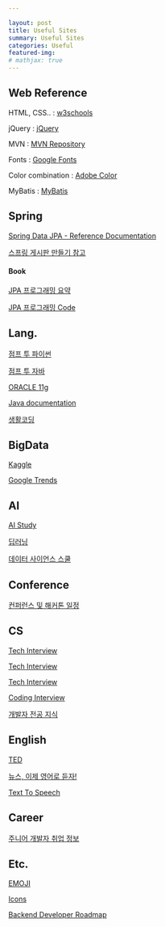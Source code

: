 ```yaml
---

layout: post
title: Useful Sites
summary: Useful Sites
categories: Useful
featured-img: 
# mathjax: true
---
```




## Web Reference

HTML, CSS.. : [w3schools](#https://www.w3schools.com/)



jQuery : [jQuery](#https://api.jquery.com/)

MVN : [MVN Repository](#https://mvnrepository.com/)



Fonts : [Google Fonts](#https://fonts.google.com/?subset=korean&selection.family=Noto+Sans+KR:wght@500&sidebar.open=true)

Color combination : [Adobe Color](#https://color.adobe.com/ko/create/color-wheel)



MyBatis : [MyBatis](#https://blog.mybatis.org/)



## Spring

[Spring Data JPA - Reference Documentation](#https://docs.spring.io/spring-data/jpa/docs/1.8.0.RELEASE/reference/html/#jpa.repositories)

[스프링 게시판 만들기 참고](#https://melonpeach.tistory.com/category/%EC%9B%B9%EA%B0%9C%EB%B0%9C/%EC%8A%A4%ED%94%84%EB%A7%81%20%EA%B2%8C%EC%8B%9C%ED%8C%90%20%EB%A7%8C%EB%93%A4%EA%B8%B0?page=1)

#### Book

[JPA 프로그래밍 요약](#https://ultrakain.gitbooks.io/jpa/content/)

[JPA 프로그래밍 Code](#https://github.com/holyeye/jpabook)



## Lang.

[점프 투 파이썬](#https://wikidocs.net/book/1)

[점프 투 자바](#https://wikidocs.net/book/31)

[ORACLE 11g](#https://wikidocs.net/book/550)

[Java documentation](#https://docs.oracle.com/javase/8/docs/api/)

[생활코딩](#https://opentutorials.org/course/1)



## BigData

[Kaggle](#https://www.kaggle.com/datasets)

[Google Trends](#https://trends.google.com/trends/?geo=US)



## AI

[AI Study](#http://www.aistudy.co.kr/)

[딥러닝](#https://bbongcol.github.io/deep-learning-bookmarks/)

[데이터 사이언스 스쿨](#https://datascienceschool.net/intro.html)



## Conference

[컨퍼런스 및 해커톤 일정](#https://github.com/brave-people/Dev-Event)



## CS

[Tech Interview](#https://github.com/JaeYeopHan/Interview_Question_for_Beginner)

[Tech Interview](#https://gyoogle.dev/blog/)

[Tech Interview](#https://goodgid.github.io/Prepared-for-Computer-Science/)

[Coding Interview](#https://github.com/jwasham/coding-interview-university)

[개발자 전공 지식](#https://github.com/gyoogle/tech-interview-for-developer)



## English

[TED](#https://www.ted.com/)

[뉴스, 이제 영어로 듣자!](#https://news.naver.com/main/hotissue/sectionList.nhn?mid=hot&sid1=104&cid=933879)

[Text To Speech](#https://text-to-speech.imtranslator.net/speech.asp)



## Career

[주니어 개발자 취업 정보](#https://github.com/jojoldu/junior-recruit-scheduler)



## Etc.

[EMOJI](#https://www.webfx.com/tools/emoji-cheat-sheet/)

[Icons](#https://fontello.com/)

[Backend Developer Roadmap](#https://roadmap.sh/backend)